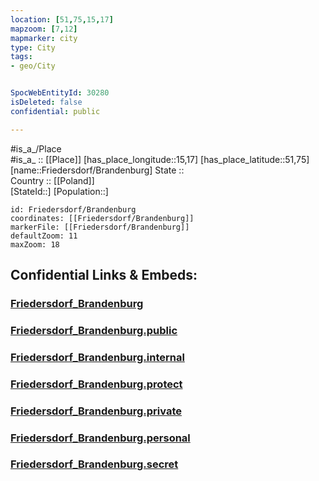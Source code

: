 ```yaml
---
location: [51,75,15,17] 
mapzoom: [7,12] 
mapmarker: city 
type: City
tags:
- geo/City


SpocWebEntityId: 30280
isDeleted: false
confidential: public

---
```

#is_a_/Place  
#is_a_ :: [[Place]] 
[has_place_longitude::15,17] 
[has_place_latitude::51,75] 
[name::Friedersdorf/Brandenburg] 
State ::  
Country :: [[Poland]]  
[StateId::] 
[Population::] 



```leaflet
id: Friedersdorf/Brandenburg
coordinates: [[Friedersdorf/Brandenburg]] 
markerFile: [[Friedersdorf/Brandenburg]] 
defaultZoom: 11 
maxZoom: 18
```


## Confidential Links & Embeds: 

### [Friedersdorf_Brandenburg](/_Standards/Earth/Continent/Europe/Europe~East/Poland/City/Friedersdorf_Brandenburg.md) 

### [Friedersdorf_Brandenburg.public](/_public/Earth/Continent/Europe/Europe~East/Poland/City/Friedersdorf_Brandenburg.public.md) 

### [Friedersdorf_Brandenburg.internal](/_internal/Earth/Continent/Europe/Europe~East/Poland/City/Friedersdorf_Brandenburg.internal.md) 

### [Friedersdorf_Brandenburg.protect](/_protect/Earth/Continent/Europe/Europe~East/Poland/City/Friedersdorf_Brandenburg.protect.md) 

### [Friedersdorf_Brandenburg.private](/_private/Earth/Continent/Europe/Europe~East/Poland/City/Friedersdorf_Brandenburg.private.md) 

### [Friedersdorf_Brandenburg.personal](/_personal/Earth/Continent/Europe/Europe~East/Poland/City/Friedersdorf_Brandenburg.personal.md) 

### [Friedersdorf_Brandenburg.secret](/_secret/Earth/Continent/Europe/Europe~East/Poland/City/Friedersdorf_Brandenburg.secret.md)

